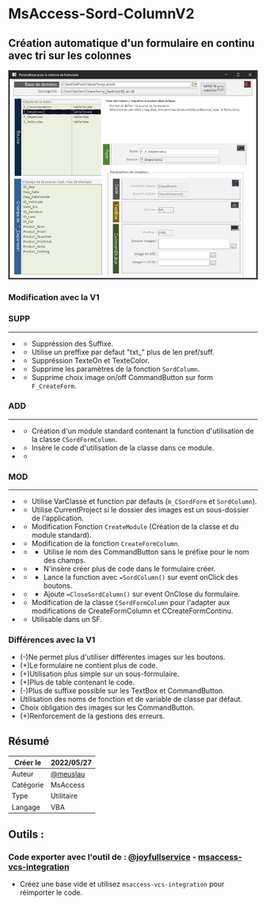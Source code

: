 # MsAccess-Sord-ColumnV2
## Création automatique d'un formulaire en continu avec tri sur les colonnes

![Formulaire de démarrage](Doc/Frm_img1-v2.png)

### Modification avec la V1

### SUPP
-----
- - Suppréssion des Suffixe.
- - Utilise un preffixe par defaut "txt_" plus de len pref/suff.
- - Suppréssion TexteOn et TexteColor.
- - Supprime les paramètres de la fonction `SordColumn`.
- - Supprime choix image on/off CommandButton sur form `F_CreateForm`.
### ADD
----
- - Création d'un module standard contenant la function d'utilisation de la classe `CSordFormColumn`.
- - Insère le code d'utilisation de la classe dans ce module.
- - 
### MOD
----
- - Utilise VarClasse et function par defauts (`m_CSordForm` et `SordColumn`).
- - Utilise CurrentProject si le dossier des images est un sous-dossier de l'application.
- - Modification Fonction `CreateModule` (Création de la classe et du module standard).
- - Modification de la fonction `CreateFormColumn`.
- - - Utilise le nom des CommandButton sans le préfixe pour le nom des champs.
- - - N'insère créer plus de code dans le formulaire créer.
- - - Lance la function avec `=SordColumn()` sur event onClick des boutons.
- - - Ajoute `=CloseSordColumn()` sur event OnClose du formulaire.

- - Modification de la classe `CSordFormColumn` pour l'adapter aux modifications de CreateFormColumn et CCreateFormContinu.

- - Utilisable dans un SF.

### Différences avec la V1

- (-)Ne permet plus d'utiliser différentes images sur les boutons.
- (+)Le formulaire ne contient plus de code.
- (+)Utilisation plus simple sur un sous-formulaire.
- (+)Plus de table contenant le code.
- (-)Plus de suffixe possible sur les TextBox et CommandButton.
- Utilisation des noms de fonction et de variable de classe par défaut.
- Choix obligation des images sur les CommandButton.
- (+)Renforcement de la gestions des erreurs.

## Résumé

|   Créer le|   2022/05/27|
| - | - |
|   Auteur| [@meuslau](https://github.com/meuslaur)|
|   Catégorie|   MsAccess|
|   Type|   Utilitaire|
|   Langage|   VBA|

## Outils :

### Code exporter avec l'outil de : [@joyfullservice](https://github.com/joyfullservice) - [msaccess-vcs-integration](https://github.com/joyfullservice/msaccess-vcs-integration)

- Créez une base vide et utilisez `msaccess-vcs-integration` pour réimporter le code.
